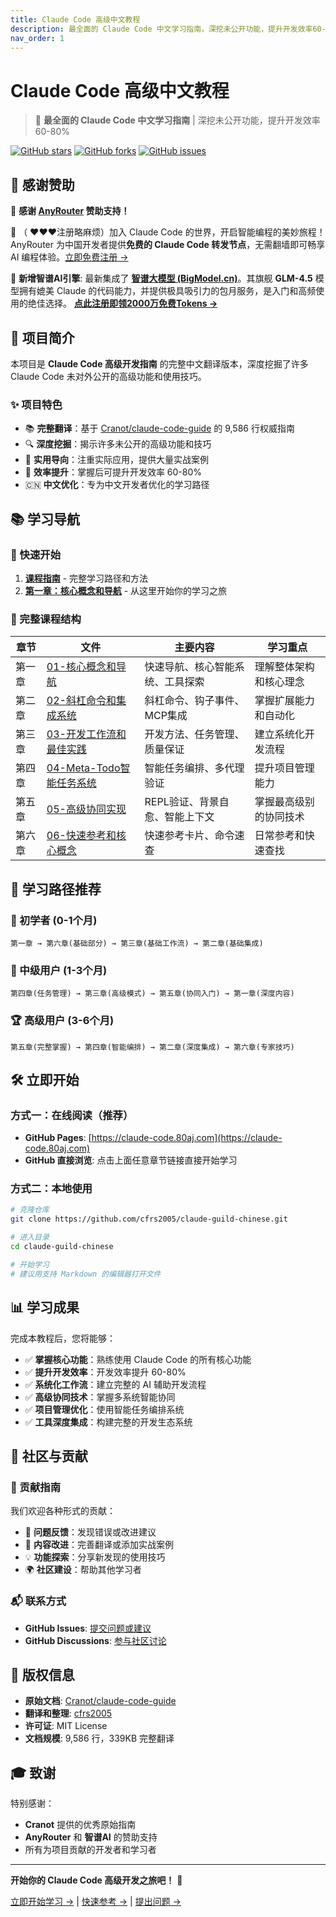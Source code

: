```yaml
---
title: Claude Code 高级中文教程
description: 最全面的 Claude Code 中文学习指南，深挖未公开功能，提升开发效率60-80%
nav_order: 1
---
```


# Claude Code 高级中文教程

> 🚀 **最全面的 Claude Code 中文学习指南** | 深挖未公开功能，提升开发效率 60-80%

[![GitHub stars](https://img.shields.io/github/stars/cfrs2005/claude-guild-chinese)](https://github.com/cfrs2005/claude-guild-chinese/stargazers)
[![GitHub forks](https://img.shields.io/github/forks/cfrs2005/claude-guild-chinese)](https://github.com/cfrs2005/claude-guild-chinese/network)
[![GitHub issues](https://img.shields.io/github/issues/cfrs2005/claude-guild-chinese)](https://github.com/cfrs2005/claude-guild-chinese/issues)

## 💫 感谢赞助

💫 **感谢 [AnyRouter](https://anyrouter.top/register?aff=86mM) 赞助支持！**

🌟 （ ❤️❤️❤️注册略麻烦）加入 Claude Code 的世界，开启智能编程的美妙旅程！AnyRouter 为中国开发者提供**免费的 Claude Code 转发节点**，无需翻墙即可畅享 AI 编程体验。[立即免费注册 →](https://anyrouter.top/register?aff=86mM)

🚀 **新增智谱AI引擎**: 最新集成了 **[智谱大模型 (BigModel.cn)](https://www.bigmodel.cn/claude-code?cc=fission_glmcode_sub_v1&ic=H0RNPV3LNZ&n=186****7268)**。其旗舰 **GLM-4.5** 模型拥有媲美 Claude 的代码能力，并提供极具吸引力的包月服务，是入门和高频使用的绝佳选择。 **[点此注册即领2000万免费Tokens →](https://www.bigmodel.cn/claude-code?cc=fission_glmcode_sub_v1&ic=H0RNPV3LNZ&n=186****7268)**

## 📖 项目简介

本项目是 **Claude Code 高级开发指南** 的完整中文翻译版本，深度挖掘了许多 Claude Code 未对外公开的高级功能和使用技巧。

### ✨ 项目特色

- 📚 **完整翻译**：基于 [Cranot/claude-code-guide](https://github.com/Cranot/claude-code-guide) 的 9,586 行权威指南
- 🔍 **深度挖掘**：揭示许多未公开的高级功能和技巧
- 🎯 **实用导向**：注重实际应用，提供大量实战案例
- 🚀 **效率提升**：掌握后可提升开发效率 60-80%
- 🇨🇳 **中文优化**：专为中文开发者优化的学习路径

## 📚 学习导航

### 🎯 快速开始
1. **[课程指南](COURSE-GUIDE.html)** - 完整学习路径和方法  
2. **[第一章：核心概念和导航](01-核心概念和导航.html)** - 从这里开始你的学习之旅

### 📖 完整课程结构

| 章节 | 文件 | 主要内容 | 学习重点 |
|------|------|----------|----------|
| 第一章 | [01-核心概念和导航](01-核心概念和导航.html) | 快速导航、核心智能系统、工具探索 | 理解整体架构和核心理念 |
| 第二章 | [02-斜杠命令和集成系统](02-斜杠命令和集成系统.html) | 斜杠命令、钩子事件、MCP集成 | 掌握扩展能力和自动化 |
| 第三章 | [03-开发工作流和最佳实践](03-开发工作流和最佳实践.html) | 开发方法、任务管理、质量保证 | 建立系统化开发流程 |
| 第四章 | [04-Meta-Todo智能任务系统](04-Meta-Todo智能任务系统.html) | 智能任务编排、多代理验证 | 提升项目管理能力 |
| 第五章 | [05-高级协同实现](05-高级协同实现.html) | REPL验证、背景自愈、智能上下文 | 掌握最高级别的协同技术 |
| 第六章 | [06-快速参考和核心概念](06-快速参考和核心概念.html) | 快速参考卡片、命令速查 | 日常参考和快速查找 |

## 🎯 学习路径推荐

### 🌱 初学者 (0-1个月)
```
第一章 → 第六章(基础部分) → 第三章(基础工作流) → 第二章(基础集成)
```

### 🚀 中级用户 (1-3个月)
```
第四章(任务管理) → 第三章(高级模式) → 第五章(协同入门) → 第一章(深度内容)
```

### 🏆 高级用户 (3-6个月)
```
第五章(完整掌握) → 第四章(智能编排) → 第二章(深度集成) → 第六章(专家技巧)
```

## 🛠️ 立即开始

### 方式一：在线阅读（推荐）
- **GitHub Pages**: [https://claude-code.80aj.com](https://claude-code.80aj.com)
- **GitHub 直接浏览**: 点击上面任意章节链接直接开始学习

### 方式二：本地使用
```bash
# 克隆仓库
git clone https://github.com/cfrs2005/claude-guild-chinese.git

# 进入目录
cd claude-guild-chinese

# 开始学习
# 建议用支持 Markdown 的编辑器打开文件
```

## 📊 学习成果

完成本教程后，您将能够：

- ✅ **掌握核心功能**：熟练使用 Claude Code 的所有核心功能
- ✅ **提升开发效率**：开发效率提升 60-80%
- ✅ **系统化工作流**：建立完整的 AI 辅助开发流程
- ✅ **高级协同技术**：掌握多系统智能协同
- ✅ **项目管理优化**：使用智能任务编排系统
- ✅ **工具深度集成**：构建完整的开发生态系统

## 🤝 社区与贡献

### 📝 贡献指南
我们欢迎各种形式的贡献：

- 🐛 **问题反馈**：发现错误或改进建议
- 📖 **内容改进**：完善翻译或添加实战案例
- 💡 **功能探索**：分享新发现的使用技巧
- 🌍 **社区建设**：帮助其他学习者

### 📬 联系方式
- **GitHub Issues**: [提交问题或建议](https://github.com/cfrs2005/claude-guild-chinese/issues)
- **GitHub Discussions**: [参与社区讨论](https://github.com/cfrs2005/claude-guild-chinese/discussions)

## 📄 版权信息

- **原始文档**: [Cranot/claude-code-guide](https://github.com/Cranot/claude-code-guide)
- **翻译和整理**: [cfrs2005](https://github.com/cfrs2005)
- **许可证**: MIT License
- **文档规模**: 9,586 行，339KB 完整翻译

## 🎓 致谢

特别感谢：
- **Cranot** 提供的优秀原始指南
- **AnyRouter** 和 **智谱AI** 的赞助支持
- 所有为项目贡献的开发者和学习者

---

**开始你的 Claude Code 高级开发之旅吧！** 🚀

[立即开始学习 →](COURSE-GUIDE.html) | [快速参考 →](06-快速参考和核心概念.html) | [提出问题 →](https://github.com/cfrs2005/claude-guild-chinese/issues)